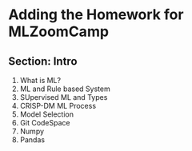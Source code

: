 # Adding the Homework for MLZoomCamp
## Section: Intro
1. What is ML?
2. ML and Rule based System
3. SUpervised ML and Types
4. CRISP-DM ML Process
5. Model Selection
6. Git CodeSpace
7. Numpy
8. Pandas
